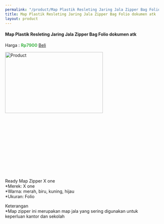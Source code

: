 ```yaml
---
permalink: "/product/Map Plastik Resleting Jaring Jala Zipper Bag Folio dokumen atk"
title: Map Plastik Resleting Jaring Jala Zipper Bag Folio dokumen atk
layout: product
---
```


#### Map Plastik Resleting Jaring Jala Zipper Bag Folio dokumen atk
Harga : <span style="color:#42b549">**Rp7900**</span>  <a class="btn btn-success" href="http://api.whatsapp.com/send?phone={{site.whatsapp}}&text=kak saya mau beli {{page.title}} () 1 buah bayarnya di kampus ia kak %3A)" style="width:100px;">Beli</a>

<image src="{{site.baseurl}}/img/Map Plastik Resleting Jaring Jala Zipper Bag Folio dokumen atk.png" alt="Product" width="80%" height="50%" style="max-width:400px;max-height:400px"/>

Ready Map Zipper X one  
*Merek: X one  
*Warna: merah, biru, kuning, hijau  
*Ukuran: Folio  
  
Keterangan  
*Map zipper ini merupakan map jala yang sering digunakan untuk keperluan kantor dan sekolah